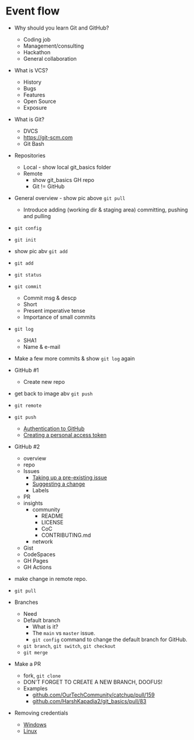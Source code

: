 # Event flow

-   Why should you learn Git and GitHub?

    -   Coding job
    -   Management/consulting
    -   Hackathon
    -   General collaboration

-   What is VCS?

    -   History
    -   Bugs
    -   Features
    -   Open Source
    -   Exposure

-   What is Git?

    -   DVCS
    -   https://git-scm.com
    -   Git Bash

-   Repositories

    -   Local - show local git_basics folder
    -   Remote
        -   show git_basics GH repo
        -   Git != GitHub

-   General overview - show pic above `git pull`

    -   Introduce adding (working dir & staging area) committing, pushing and pulling

-   `git config`

-   `git init`

-   show pic abv `git add`

-   `git add`

-   `git status`

-   `git commit`

    -   Commit msg & descp
    -   Short
    -   Present imperative tense
    -   Importance of small commits

-   `git log`

    -   SHA1
    -   Name & e-mail

-   Make a few more commits & show `git log` again

-   GitHub #1

    -   Create new repo

-   get back to image abv `git push`

-   `git remote`

-   `git push`

    -   [Authentication to GitHub](https://docs.github.com/en/authentication/keeping-your-account-and-data-secure/about-authentication-to-github)
    -   [Creating a personal access token](https://docs.github.com/en/authentication/keeping-your-account-and-data-secure/creating-a-personal-access-token)

-   GitHub #2

    -   overview
    -   repo
    -   Issues
        -   [Taking up a pre-existing issue](https://github.com/OurTechCommunity/catchup/issues/146)
        -   [Suggesting a change](https://github.com/HarshKapadia2/git_basics/issues/78)
        -   Labels
    -   PR
    -   insights
        -   community
            -   README
            -   LICENSE
            -   CoC
            -   CONTRIBUTING.md
        -   network
    -   Gist
    -   CodeSpaces
    -   GH Pages
    -   GH Actions

-   make change in remote repo.

-   `git pull`

-   Branches

    -   Need
    -   Default branch
        -   What is it?
        -   The `main` vs `master` issue.
        -   `git config` command to change the default branch for GitHub.
    -   `git branch`, `git switch`, `git checkout`
    -   `git merge`

-   Make a PR

    -   fork, `git clone`
    -   DON'T FORGET TO CREATE A NEW BRANCH, DOOFUS!
    -   Examples
        -   [github.com/OurTechCommunity/catchup/pull/159](https://github.com/OurTechCommunity/catchup/pull/159)
        -   [github.com/HarshKapadia2/git_basics/pull/83](https://github.com/HarshKapadia2/git_basics/pull/83)

-   Removing credentials
    -   [Windows](https://stackoverflow.com/questions/15381198/remove-credentials-from-git)
    -   [Linux](https://stackoverflow.com/questions/44246876/how-to-remove-cached-credentials-from-git)
